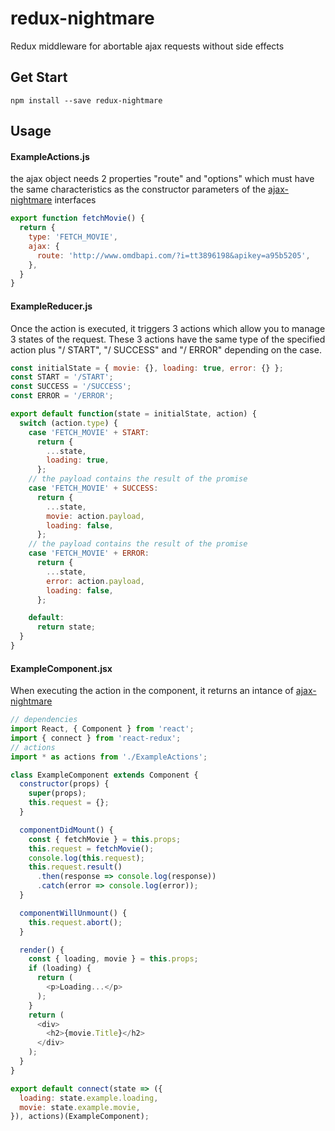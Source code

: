 # redux-nightmare
Redux middleware for abortable ajax requests without side effects

## Get Start
    npm install --save redux-nightmare

## Usage
#### ExampleActions.js
the ajax object needs 2 properties "route" and "options" which must have the same characteristics as the constructor parameters of the [ajax-nightmare](https://www.npmjs.com/package/ajax-nightmare) interfaces
```js
export function fetchMovie() {
  return {
    type: 'FETCH_MOVIE',
    ajax: {
      route: 'http://www.omdbapi.com/?i=tt3896198&apikey=a95b5205',
    },
  }
}
```
#### ExampleReducer.js
Once the action is executed, it triggers 3 actions which allow you to manage 3 states of the request. These 3 actions have the same type of the specified action plus "/ START", "/ SUCCESS" and "/ ERROR" depending on the case.
```js
const initialState = { movie: {}, loading: true, error: {} };
const START = '/START';
const SUCCESS = '/SUCCESS';
const ERROR = '/ERROR';

export default function(state = initialState, action) {
  switch (action.type) {
    case 'FETCH_MOVIE' + START:
      return {
        ...state,
        loading: true,
      };
    // the payload contains the result of the promise
    case 'FETCH_MOVIE' + SUCCESS:
      return {
        ...state,
        movie: action.payload,
        loading: false,
      };
    // the payload contains the result of the promise
    case 'FETCH_MOVIE' + ERROR:
      return {
        ...state,
        error: action.payload,
        loading: false,
      };

    default:
      return state;
  }
}
```
#### ExampleComponent.jsx
When executing the action in the component, it returns an intance of [ajax-nightmare](https://www.npmjs.com/package/ajax-nightmare)
```js
// dependencies
import React, { Component } from 'react';
import { connect } from 'react-redux';
// actions
import * as actions from './ExampleActions';

class ExampleComponent extends Component {
  constructor(props) {
    super(props);
    this.request = {};
  }

  componentDidMount() {
    const { fetchMovie } = this.props;
    this.request = fetchMovie();
    console.log(this.request);
    this.request.result()
      .then(response => console.log(response))
      .catch(error => console.log(error));
  }

  componentWillUnmount() {
    this.request.abort();
  }

  render() {
    const { loading, movie } = this.props;
    if (loading) {
      return (
        <p>Loading...</p>
      );
    }
    return (
      <div>
        <h2>{movie.Title}</h2>
      </div> 
    );
  }
}

export default connect(state => ({
  loading: state.example.loading,
  movie: state.example.movie,
}), actions)(ExampleComponent);
```